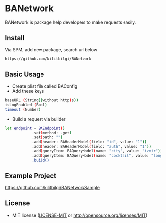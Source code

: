 # BANetwork

BANetwork is package help developers to make requests easily.

## Install

Via SPM, add new package, search url below
```bash
https://github.com/kilitbilgi/BANetwork
```

## Basic Usage

- Create plist file called BAConfig
- Add these keys
```bash
baseURL (String)(without http(s))
isLogEnabled (Bool)
timeout (Number)
```
- Build a request via builder
```bash
let endpoint = BAEndpoint()
            .set(method: .get)
            .set(path: "")
            .add(header: BAHeaderModel(field: "id", value: "1"))
            .add(header: BAHeaderModel(field: "auth", value: "1"))
            .add(queryItem: BAQueryModel(name: "city", value: "izmir"))
            .add(queryItem: BAQueryModel(name: "cocktail", value: "long-island"))
            .build()
```

## Example Project

https://github.com/kilitbilgi/BANetworkSample

## License

 * MIT license ([LICENSE-MIT](LICENSE-MIT) or http://opensource.org/licenses/MIT)

